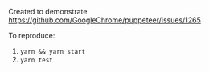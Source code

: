 Created to demonstrate https://github.com/GoogleChrome/puppeteer/issues/1265

To reproduce: 

1. `yarn && yarn start`
2. `yarn test`
